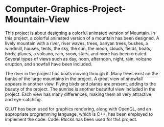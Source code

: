 # Computer-Graphics-Project-Mountain-View
This project is about designing a colorful animated version of Mountain. In this project, a colorful animated version of a mountain has been designed. A lively mountain with a river, river waves, trees, banyan trees, bushes, a windmill, houses, tents, the sky, the sun, the moon, clouds, fields, boats, birds, planes, a volcano, rain, snow, stars, and more has been created. Several types of views such as day, noon, afternoon, night, rain, volcano eruption, and snowfall have been included.

The river in the project has boats moving through it. Many trees exist on the banks of the large mountains in the project. A great view of snowfall appears in another view. Flying birds and planes are present, adding to the beauty of the project. The sunrise is another beautiful view included in the project. Each view has many differences, making them all very attractive and eye-catching.

GLUT has been used for graphics rendering, along with OpenGL, and an appropriate programming language, which is C++, has been employed to implement the code. Code: Blocks has been used for this project.

